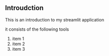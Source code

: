 ## Introudction

This is an introduction to my streamlit application

it consists of the following tools

1. item 1
2. item 2
3. item 3